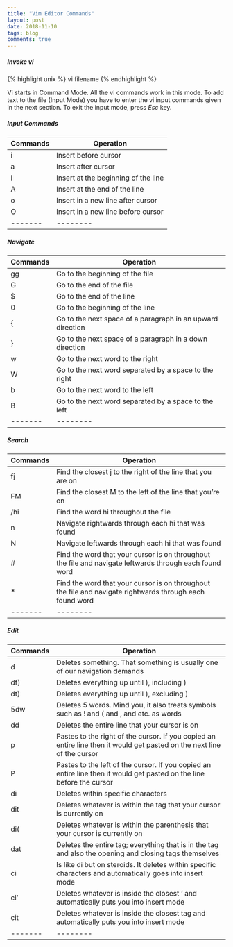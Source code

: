 ```yaml
---
title: "Vim Editor Commands"
layout: post
date: 2018-11-10
tags: blog
comments: true
---
```


##### Invoke vi
{% highlight unix %}
vi filename
{% endhighlight %}

Vi starts in Command Mode.
All the vi commands work in this mode.
To add text to the file (Input Mode) you have to enter the vi input commands given in the next section.
To exit the input mode, press *Esc* key. 

##### Input Commands

| Commands | Operation |
|-------|--------|
i | Insert before cursor |
a | Insert after cursor | 
I | Insert at the beginning of the line | 
A | Insert at the end of the line | 
o | Insert in a new line after cursor | 
O | Insert in a new line before cursor | 
|-------|--------|


##### Navigate

| Commands | Operation |
|-------|--------|
gg | Go to the beginning of the file |
G |	Go to the end of the file |
$ |	Go to the end of the line |
0 |	Go to the beginning of the line |
{ |	Go to the next space of a paragraph in an upward direction |
} |	Go to the next space of a paragraph in a down direction |
w |	Go to the next word to the right |
W |	Go to the next word separated by a space to the right |
b |	Go to the next word to the left |
B |	Go to the next word separated by a space to the left | 
|-------|--------|

##### Search

| Commands | Operation |
|-------|--------|
fj |	Find the closest j to the right of the line that you are on | 
FM |	Find the closest M to the left of the line that you’re on |
/hi	| Find the word hi throughout the file |
n	| Navigate rightwards through each hi that was found |
N	| Navigate leftwards through each hi that was found | 
\#	| Find the word that your cursor is on throughout the file and navigate leftwards through each found word |
*	| Find the word that your cursor is on throughout the file and navigate rightwards through each found word | 
|-------|--------|

##### Edit

| Commands | Operation |
|-------|--------|
d	|Deletes something. That something is usually one of our navigation demands|
df)	|Deletes everything up until ), including )|
dt)	|Deletes everything up until ), excluding )|
5dw	|Deletes 5 words. Mind you, it also treats symbols such as ! and ( and , and etc. as words|
dd	|Deletes the entire line that your cursor is on|
p	|Pastes to the right of the cursor. If you copied an entire line then it would get pasted on the next line of the cursor|
P	|Pastes to the left of the cursor. If you copied an entire line then it would get pasted on the line before the cursor|
di	|Deletes within specific characters|
dit	|Deletes whatever is within the tag that your cursor is currently on|
di(	|Deletes whatever is within the parenthesis that your cursor is currently on|
dat	|Deletes the entire tag; everything that is in the tag and also the opening and closing tags themselves|
ci	|Is like di but on steroids. It deletes within specific characters and automatically goes into insert mode|
ci’	|Deletes whatever is inside the closest ‘ and automatically puts you into insert mode|
cit	|Deletes whatever is inside the closest tag and automatically puts you into insert mode | 
|-------|--------|